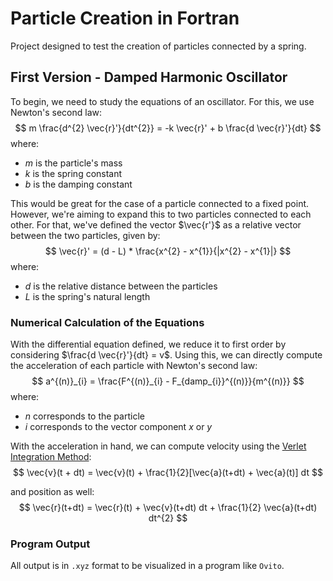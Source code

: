 # Particle Creation in Fortran
Project designed to test the creation of particles connected by a spring.

## First Version - Damped Harmonic Oscillator
To begin, we need to study the equations of an oscillator. For this, we use Newton's second law:
$$
m \frac{d^{2} \vec{r}'}{dt^{2}} = -k \vec{r}' + b \frac{d \vec{r}'}{dt}
$$
where:
- $m$ is the particle's mass
- $k$ is the spring constant
- $b$ is the damping constant

This would be great for the case of a particle connected to a fixed point. However, we're aiming to expand this to two particles connected to each other. For that, we've defined the vector $\vec{r'}$ as a relative vector between the two particles, given by:
$$
\vec{r}' = (d - L) * \frac{x^{2} - x^{1}}{|x^{2} - x^{1}|}
$$
where:
- $d$ is the relative distance between the particles
- $L$ is the spring's natural length

### Numerical Calculation of the Equations
With the differential equation defined, we reduce it to first order by considering $\frac{d \vec{r}'}{dt} = v$. Using this, we can directly compute the acceleration of each particle with Newton's second law:
$$
a^{(n)}_{i} = \frac{F^{(n)}_{i} - F_{damp_{i}}^{(n)}}{m^{(n)}}
$$
where:
- $n$ corresponds to the particle
- $i$ corresponds to the vector component $x$ or $y$

With the acceleration in hand, we can compute velocity using the [Verlet Integration Method](https://en.wikipedia.org/wiki/Verlet_integration):
$$
\vec{v}(t + dt) = \vec{v}(t) + \frac{1}{2}[\vec{a}(t+dt) + \vec{a}(t)] dt 
$$

and position as well:
$$
\vec{r}(t+dt) = \vec{r}(t) + \vec{v}(t+dt) dt + \frac{1}{2} \vec{a}(t+dt) dt^{2}
$$

### Program Output
All output is in `.xyz` format to be visualized in a program like `Ovito`.
